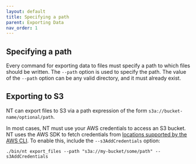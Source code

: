 ```yaml
---
layout: default
title: Specifying a path
parent: Exporting Data
nav_order: 1
---
```


## Specifying a path

Every command for exporting data to files must specify a path to which files should be written. The `--path` option 
is used to specify the path. The value of the `--path` option can be any valid directory, and it must already exist.

## Exporting to S3

NT can export files to S3 via a path expression of the form `s3a://bucket-name/optional/path`.

In most cases, NT must use your AWS credentials to access an S3 bucket. NT uses the AWS SDK to fetch credentials from
[locations supported by the AWS CLI](https://docs.aws.amazon.com/cli/latest/userguide/cli-authentication-short-term.html).
To enable this, include the `--s3AddCredentials` option:

```
./bin/nt export_files --path "s3a://my-bucket/some/path" --s3AddCredentials
```
